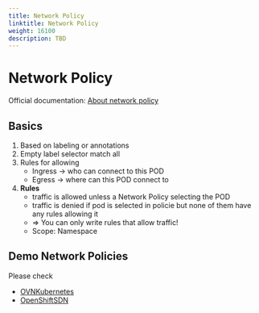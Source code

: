 ```yaml
---
title: Network Policy
linktitle: Network Policy
weight: 16100
description: TBD
---
```


# Network Policy

Official documentation: [About network policy
](https://docs.openshift.com/container-platform/latest/networking/network_policy/about-network-policy.html)

## Basics

1. Based on labeling or annotations
2. Empty label selector match all
3. Rules for allowing
    * Ingress -&gt; who can connect to this POD
    * Egress -&gt; where can this POD connect to
4. **Rules**
    * traffic is allowed unless a Network Policy selecting the POD
    * traffic is denied if pod is selected in policie but none of them have any rules allowing it
    * => You can only write rules that allow traffic!
    * Scope: Namespace

## Demo Network Policies

Please check

* [OVNKubernetes](OVNKubernetes.md)
* [OpenShiftSDN](OpenShiftSDN.md)
